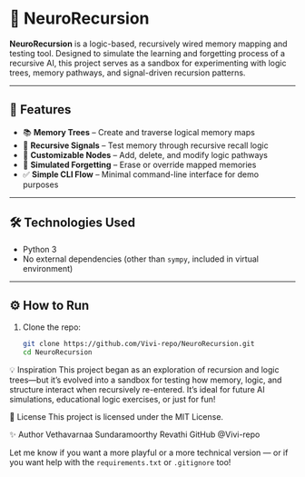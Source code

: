 # 🧠 NeuroRecursion

**NeuroRecursion** is a logic-based, recursively wired memory mapping and testing tool. Designed to simulate the learning and forgetting process of a recursive AI, this project serves as a sandbox for experimenting with logic trees, memory pathways, and signal-driven recursion patterns.

---

## 🚀 Features

- 📚 **Memory Trees** – Create and traverse logical memory maps
- 🔁 **Recursive Signals** – Test memory through recursive recall logic
- 🧩 **Customizable Nodes** – Add, delete, and modify logic pathways
- 🧠 **Simulated Forgetting** – Erase or override mapped memories
- ✅ **Simple CLI Flow** – Minimal command-line interface for demo purposes

---

## 🛠️ Technologies Used

- Python 3
- No external dependencies (other than `sympy`, included in virtual environment)

---


## ⚙️ How to Run

1. Clone the repo:

   ```bash
   git clone https://github.com/Vivi-repo/NeuroRecursion.git
   cd NeuroRecursion
   
💡 Inspiration
This project began as an exploration of recursion and logic trees—but it’s evolved into a sandbox for testing how memory, logic, and structure interact when recursively re-entered. It’s ideal for future AI simulations, educational logic exercises, or just for fun!

📜 License
This project is licensed under the MIT License.

✨ Author
Vethavarnaa Sundaramoorthy Revathi
GitHub @Vivi-repo


Let me know if you want a more playful or a more technical version — or if you want help with the `requirements.txt` or `.gitignore` too!

